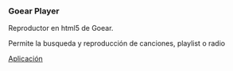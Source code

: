 <h3>Goear Player</h3>
Reproductor en html5 de Goear.

Permite la busqueda y reproducción de canciones, playlist o radio

<a href="https://salvacam.github.io/goear-player/" target="_blank">Aplicación</a>
